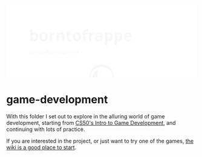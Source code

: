 ![github.com/borntofrappe/game-development](https://github.com/borntofrappe/game-development/blob/master/banner.svg)

# game-development

With this folder I set out to explore in the alluring world of game development, starting from [CS50's Intro to Game Development](https://www.youtube.com/playlist?list=PLWKjhJtqVAbluXJKKbCIb4xd7fcRkpzoz), and continuing with lots of practice.

If you are interested in the project, or just want to try one of the games, [the wiki is a good place to start](https://github.com/borntofrappe/game-development/wiki).
